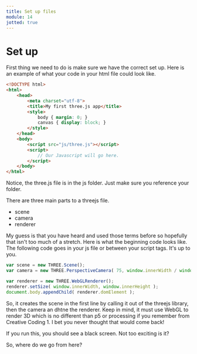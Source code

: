 ```yaml
---
title: Set up files
module: 14
jotted: true
---
```


# Set up

First thing we need to do is make sure we have the correct set up.  Here is an example of what your code in your html file could look like.

```html
<!DOCTYPE html>
<html>
	<head>
		<meta charset="utf-8">
		<title>My first three.js app</title>
		<style>
			body { margin: 0; }
			canvas { display: block; }
		</style>
	</head>
	<body>
		<script src="js/three.js"></script>
		<script>
			// Our Javascript will go here.
		</script>
	</body>
</html>
```

Notice, the three.js file is in the js folder.  Just make sure you reference your folder.

There are three main parts to a threejs file. 

* scene
* camera
* renderer

My guess is that you have heard and used those terms before so hopefully that isn't too much of a stretch.  Here is what the beginning code looks like.  The following code goes in your js file or between your script tags.  It's up to you.

```js
var scene = new THREE.Scene();
var camera = new THREE.PerspectiveCamera( 75, window.innerWidth / window.innerHeight, 0.1, 1000 );

var renderer = new THREE.WebGLRenderer();
renderer.setSize( window.innerWidth, window.innerHeight );
document.body.appendChild( renderer.domElement );
```

So, it creates the scene in the first line by calling it out of the threejs library, then the camera an dhtne the renderer.  Keep in mind, it must use WebGL to render 3D which is no different than p5 or processing if you remember from Creative Coding 1.  I bet you never thought that would come back!

If you run this, you should see a black screen. Not too exciting is it?  

So, where do we go from here?

